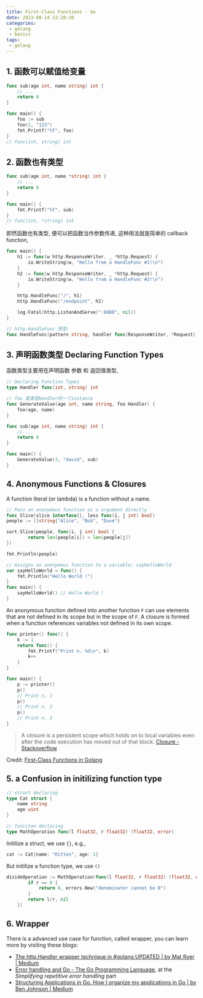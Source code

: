 ```yaml
---
title: First-Class Functions - Go
date: 2023-08-14 22:28:20
categories:
 - golang
 - basics
tags:
 - golang
---
```


## 1. 函数可以赋值给变量

```go
func sub(age int, name string) int {
	// ...
	return 0
}

func main() {
	foo := sub
	foo(1, "123")
	fmt.Printf("%T", foo)
}
// func(int, string) int
```

## 2. 函数也有类型

```go
func sub(age int, name *string) int {
	// ...
	return 0
}

func main() {
	fmt.Printf("%T", sub)
}
// func(int, *string) int
```

即然函数也有类型, 便可以把函数当作参数传递, 这种用法就是简单的 callback function, 

``` go
func main() {
	h1 := func(w http.ResponseWriter, _ *http.Request) {
		io.WriteString(w, "Hello from a HandleFunc #1!\n")
	}
	h2 := func(w http.ResponseWriter, _ *http.Request) {
		io.WriteString(w, "Hello from a HandleFunc #2!\n")
	}

	http.HandleFunc("/", h1)
	http.HandleFunc("/endpoint", h2)

	log.Fatal(http.ListenAndServe(":8080", nil))
}

// http.HandleFunc 原型: 
func HandleFunc(pattern string, handler func(ResponseWriter, *Request))
```

## 3. 声明函数类型 Declaring Function Types

函数类型主要用在声明函数 参数 和 返回值类型, 

```go
// Declaring Function Types
type Handler func(int, string) int

// foo 是类型Handler的一个instance
func GenerateValue(age int, name string, foo Handler) {
	foo(age, name)
}

func sub(age int, name string) int {
	// ...
	return 0
}

func main() {
	GenerateValue(3, "david", sub)
}
```

## 4. Anonymous Functions & Closures

A function literal (or lambda) is a function without a name. 

````go
// Pass an anonymous function as a argument directly
func Slice(slice interface{}, less func(i, j int) bool)
people := []string{"Alice", "Bob", "Dave"}

sort.Slice(people, func(i, j int) bool {
		return len(people[i]) < len(people[j])
})

fmt.Println(people)

// Assigns an anonymous function to a variable: sayHelloWorld
var sayHelloWorld = func() {
	fmt.Println("Hello World !")
}
func main() {
	sayHelloWorld() // Hello World !
}
````

An anonymous function defined into another function `F` can use elements that are not defined in its scope but in the scope of `F`. A closure is formed when a function references variables not defined in its own scope.

```go
func printer() func() {
    k := 1
    return func() {
        fmt.Printf("Print n. %d\n", k)
        k++
    }
}

func main() {
    p := printer()
    p()
    // Print n. 1
    p()
    // Print n. 2
    p()
    // Print n. 3
}
```

> A closure is a persistent scope which holds on to local variables even after the code execution has moved out of that block.  [Closure - Stackoverflow](https://stackoverflow.com/a/7464475/16317008)

Credit: [First-Class Functions in Golang](https://levelup.gitconnected.com/first-class-functions-in-golang-ef2a5001bb4f) 

## 5. a Confusion in initilizing function type

```go
// struct declaring
type Cat struct {
	name string
	age uint
}

// funciton declaring
type MathOperation func(l float32, r float32) (float32, error)
```

Initilize a struct, we use `{}`, e.g.,

```go
cat := Cat{name: "Kitten", age: 1}
```

But initilize a function type, we use `()`

``` go
divideOperation := MathOperation(func(l float32, r float32) (float32, error) {
		if r == 0 {
			return 0, errors.New("denominator cannot be 0")
		}
		return l/r, nil
	})
```

## 6. Wrapper

There is a advanced use case for function, called wrapper, you can learn more by visiting these blogs:

- [The http.Handler wrapper technique in #golang UPDATED | by Mat Ryer | Medium](https://medium.com/@matryer/the-http-handler-wrapper-technique-in-golang-updated-bc7fbcffa702)
- [Error handling and Go - The Go Programming Language](https://go.dev/blog/error-handling-and-go), at the *Simplifying repetitive error handling* part
- [Structuring Applications in Go. How I organize my applications in Go | by Ben Johnson | Medium](https://medium.com/@benbjohnson/structuring-applications-in-go-3b04be4ff091)

